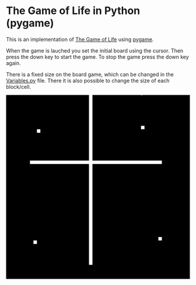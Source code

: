 # The Game of Life in Python (pygame)
This is an implementation of [The Game of Life](https://en.wikipedia.org/wiki/Conway%27s_Game_of_Life) using [pygame](https://www.pygame.org).

When the game is lauched you set the initial board using the cursor. Then press the down key to start the game. To stop the game press the down key again.

There is a fixed size on the board game, which can be changed in the [Variables.py](Variables.py) file. There it is also possible to change the size of each block/cell.

![](example.gif)